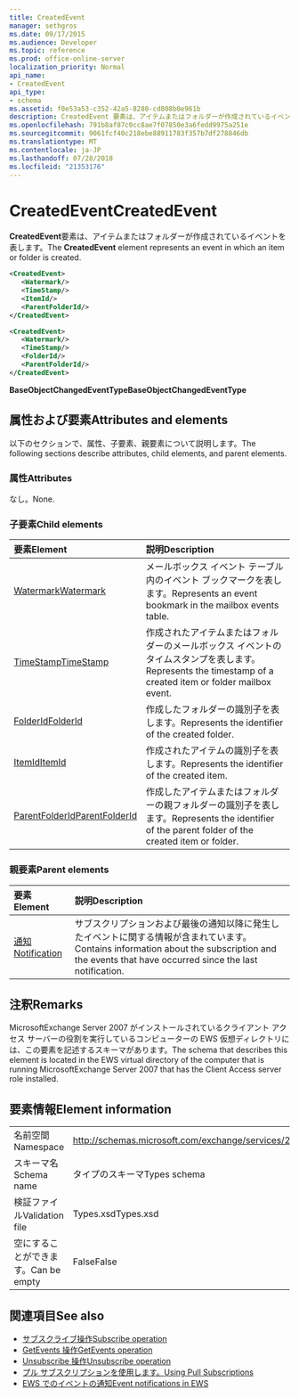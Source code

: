 ```yaml
---
title: CreatedEvent
manager: sethgros
ms.date: 09/17/2015
ms.audience: Developer
ms.topic: reference
ms.prod: office-online-server
localization_priority: Normal
api_name:
- CreatedEvent
api_type:
- schema
ms.assetid: f0e53a53-c352-42a5-8280-cd808b0e961b
description: CreatedEvent 要素は、アイテムまたはフォルダーが作成されているイベントを表します。
ms.openlocfilehash: 791b8af87c0cc8ae7f07850e3a6fedd9975a251e
ms.sourcegitcommit: 9061fcf40c218ebe88911783f357b7df278846db
ms.translationtype: MT
ms.contentlocale: ja-JP
ms.lasthandoff: 07/28/2018
ms.locfileid: "21353176"
---
```

# <a name="createdevent"></a><span data-ttu-id="15b50-103">CreatedEvent</span><span class="sxs-lookup"><span data-stu-id="15b50-103">CreatedEvent</span></span>

<span data-ttu-id="15b50-104">**CreatedEvent**要素は、アイテムまたはフォルダーが作成されているイベントを表します。</span><span class="sxs-lookup"><span data-stu-id="15b50-104">The **CreatedEvent** element represents an event in which an item or folder is created.</span></span> 
  
```xml
<CreatedEvent>
   <Watermark/>
   <TimeStamp/>
   <ItemId/>
   <ParentFolderId/>
</CreatedEvent>
```

```xml
<CreatedEvent>
   <Watermark/>
   <TimeStamp/>
   <FolderId/>
   <ParentFolderId/>
</CreatedEvent>
```

<span data-ttu-id="15b50-105">**BaseObjectChangedEventType**</span><span class="sxs-lookup"><span data-stu-id="15b50-105">**BaseObjectChangedEventType**</span></span>

## <a name="attributes-and-elements"></a><span data-ttu-id="15b50-106">属性および要素</span><span class="sxs-lookup"><span data-stu-id="15b50-106">Attributes and elements</span></span>

<span data-ttu-id="15b50-107">以下のセクションで、属性、子要素、親要素について説明します。</span><span class="sxs-lookup"><span data-stu-id="15b50-107">The following sections describe attributes, child elements, and parent elements.</span></span>
  
### <a name="attributes"></a><span data-ttu-id="15b50-108">属性</span><span class="sxs-lookup"><span data-stu-id="15b50-108">Attributes</span></span>

<span data-ttu-id="15b50-109">なし。</span><span class="sxs-lookup"><span data-stu-id="15b50-109">None.</span></span>
  
### <a name="child-elements"></a><span data-ttu-id="15b50-110">子要素</span><span class="sxs-lookup"><span data-stu-id="15b50-110">Child elements</span></span>

|<span data-ttu-id="15b50-111">**要素**</span><span class="sxs-lookup"><span data-stu-id="15b50-111">**Element**</span></span>|<span data-ttu-id="15b50-112">**説明**</span><span class="sxs-lookup"><span data-stu-id="15b50-112">**Description**</span></span>|
|:-----|:-----|
|[<span data-ttu-id="15b50-113">Watermark</span><span class="sxs-lookup"><span data-stu-id="15b50-113">Watermark</span></span>](watermark.md) <br/> |<span data-ttu-id="15b50-114">メールボックス イベント テーブル内のイベント ブックマークを表します。</span><span class="sxs-lookup"><span data-stu-id="15b50-114">Represents an event bookmark in the mailbox events table.</span></span>  <br/> |
|[<span data-ttu-id="15b50-115">TimeStamp</span><span class="sxs-lookup"><span data-stu-id="15b50-115">TimeStamp</span></span>](timestamp.md) <br/> |<span data-ttu-id="15b50-116">作成されたアイテムまたはフォルダーのメールボックス イベントのタイムスタンプを表します。</span><span class="sxs-lookup"><span data-stu-id="15b50-116">Represents the timestamp of a created item or folder mailbox event.</span></span>  <br/> |
|[<span data-ttu-id="15b50-117">FolderId</span><span class="sxs-lookup"><span data-stu-id="15b50-117">FolderId</span></span>](folderid.md) <br/> |<span data-ttu-id="15b50-118">作成したフォルダーの識別子を表します。</span><span class="sxs-lookup"><span data-stu-id="15b50-118">Represents the identifier of the created folder.</span></span>  <br/> |
|[<span data-ttu-id="15b50-119">ItemId</span><span class="sxs-lookup"><span data-stu-id="15b50-119">ItemId</span></span>](itemid.md) <br/> |<span data-ttu-id="15b50-120">作成されたアイテムの識別子を表します。</span><span class="sxs-lookup"><span data-stu-id="15b50-120">Represents the identifier of the created item.</span></span>  <br/> |
|[<span data-ttu-id="15b50-121">ParentFolderId</span><span class="sxs-lookup"><span data-stu-id="15b50-121">ParentFolderId</span></span>](parentfolderid.md) <br/> |<span data-ttu-id="15b50-122">作成したアイテムまたはフォルダーの親フォルダーの識別子を表します。</span><span class="sxs-lookup"><span data-stu-id="15b50-122">Represents the identifier of the parent folder of the created item or folder.</span></span>  <br/> |
   
### <a name="parent-elements"></a><span data-ttu-id="15b50-123">親要素</span><span class="sxs-lookup"><span data-stu-id="15b50-123">Parent elements</span></span>

|<span data-ttu-id="15b50-124">**要素**</span><span class="sxs-lookup"><span data-stu-id="15b50-124">**Element**</span></span>|<span data-ttu-id="15b50-125">**説明**</span><span class="sxs-lookup"><span data-stu-id="15b50-125">**Description**</span></span>|
|:-----|:-----|
|[<span data-ttu-id="15b50-126">通知</span><span class="sxs-lookup"><span data-stu-id="15b50-126">Notification</span></span>](notification-ex15websvcsotherref.md) <br/> |<span data-ttu-id="15b50-127">サブスクリプションおよび最後の通知以降に発生したイベントに関する情報が含まれています。</span><span class="sxs-lookup"><span data-stu-id="15b50-127">Contains information about the subscription and the events that have occurred since the last notification.</span></span>  <br/> |
   
## <a name="remarks"></a><span data-ttu-id="15b50-128">注釈</span><span class="sxs-lookup"><span data-stu-id="15b50-128">Remarks</span></span>

<span data-ttu-id="15b50-129">MicrosoftExchange Server 2007 がインストールされているクライアント アクセス サーバーの役割を実行しているコンピューターの EWS 仮想ディレクトリには、この要素を記述するスキーマがあります。</span><span class="sxs-lookup"><span data-stu-id="15b50-129">The schema that describes this element is located in the EWS virtual directory of the computer that is running MicrosoftExchange Server 2007 that has the Client Access server role installed.</span></span>
  
## <a name="element-information"></a><span data-ttu-id="15b50-130">要素情報</span><span class="sxs-lookup"><span data-stu-id="15b50-130">Element information</span></span>

|||
|:-----|:-----|
|<span data-ttu-id="15b50-131">名前空間</span><span class="sxs-lookup"><span data-stu-id="15b50-131">Namespace</span></span>  <br/> |http://schemas.microsoft.com/exchange/services/2006/types  <br/> |
|<span data-ttu-id="15b50-132">スキーマ名</span><span class="sxs-lookup"><span data-stu-id="15b50-132">Schema name</span></span>  <br/> |<span data-ttu-id="15b50-133">タイプのスキーマ</span><span class="sxs-lookup"><span data-stu-id="15b50-133">Types schema</span></span>  <br/> |
|<span data-ttu-id="15b50-134">検証ファイル</span><span class="sxs-lookup"><span data-stu-id="15b50-134">Validation file</span></span>  <br/> |<span data-ttu-id="15b50-135">Types.xsd</span><span class="sxs-lookup"><span data-stu-id="15b50-135">Types.xsd</span></span>  <br/> |
|<span data-ttu-id="15b50-136">空にすることができます。</span><span class="sxs-lookup"><span data-stu-id="15b50-136">Can be empty</span></span>  <br/> |<span data-ttu-id="15b50-137">False</span><span class="sxs-lookup"><span data-stu-id="15b50-137">False</span></span>  <br/> |
   
## <a name="see-also"></a><span data-ttu-id="15b50-138">関連項目</span><span class="sxs-lookup"><span data-stu-id="15b50-138">See also</span></span>

- [<span data-ttu-id="15b50-139">サブスクライブ操作</span><span class="sxs-lookup"><span data-stu-id="15b50-139">Subscribe operation</span></span>](subscribe-operation.md)  
- [<span data-ttu-id="15b50-140">GetEvents 操作</span><span class="sxs-lookup"><span data-stu-id="15b50-140">GetEvents operation</span></span>](getevents-operation.md)  
- [<span data-ttu-id="15b50-141">Unsubscribe 操作</span><span class="sxs-lookup"><span data-stu-id="15b50-141">Unsubscribe operation</span></span>](unsubscribe-operation.md)
- [<span data-ttu-id="15b50-142">プル サブスクリプションを使用します。</span><span class="sxs-lookup"><span data-stu-id="15b50-142">Using Pull Subscriptions</span></span>](http://msdn.microsoft.com/library/f956bc0e-2b25-4613-966b-54c65456897c%28Office.15%29.aspx) 
- [<span data-ttu-id="15b50-143">EWS でのイベントの通知</span><span class="sxs-lookup"><span data-stu-id="15b50-143">Event notifications in EWS</span></span>](http://msdn.microsoft.com/library/4fd4b351-d35c-4ccc-9ed9-878932ab9d50%28Office.15%29.aspx)

